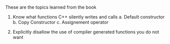 These are the topics learned from the book
1. Know what functions C++ silently writes and calls
    a. Default constructor
    b. Copy Constructor
    c. Assignement operator

2. Explicitly disallow the use of compiler generated functions you do not want